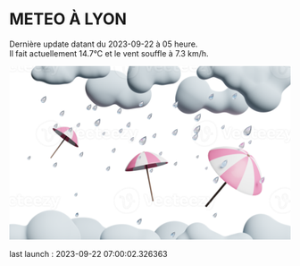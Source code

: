 # METEO À LYON

Dernière update datant du 2023-09-22 à 05 heure.  
Il fait actuellement 14.7°C et le vent souffle à 7.3 km/h.      

![](./.github/rain.png)

last launch : 2023-09-22 07:00:02.326363
